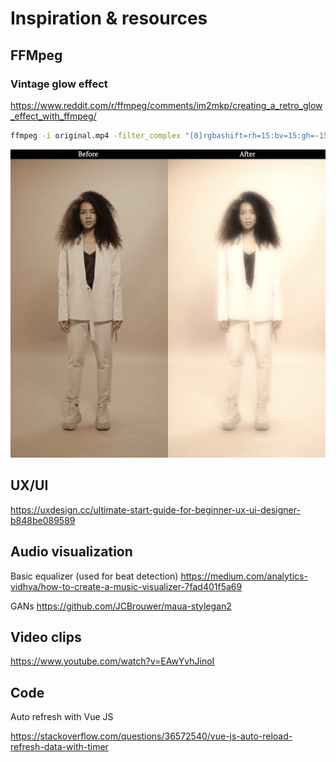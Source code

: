 # Inspiration & resources

## FFMpeg

### Vintage glow effect
https://www.reddit.com/r/ffmpeg/comments/im2mkp/creating_a_retro_glow_effect_with_ffmpeg/

``` bash
ffmpeg -i original.mp4 -filter_complex "[0]rgbashift=rh=15:bv=15:gh=-15[rgba-shifted];[rgba-shifted]format=rgba[in2];[in2][0]scale2ref[in2][in1];[in1][in2]blend=overlay[overlay];[overlay]gblur=sigma=42:steps=6[gblur];[gblur]format=yuv420p[in2];[in2][0]scale2ref[in2][in1];[in1][in2]blend=screen" -pix_fmt yuv420p output.mp4
```

![](glow.png)

## UX/UI

https://uxdesign.cc/ultimate-start-guide-for-beginner-ux-ui-designer-b848be089589


## Audio visualization

Basic equalizer (used for beat detection)
https://medium.com/analytics-vidhya/how-to-create-a-music-visualizer-7fad401f5a69

GANs
https://github.com/JCBrouwer/maua-stylegan2

## Video clips

https://www.youtube.com/watch?v=EAwYvhJinoI

## Code

Auto refresh with Vue JS

https://stackoverflow.com/questions/36572540/vue-js-auto-reload-refresh-data-with-timer

